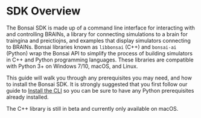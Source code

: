 # SDK Overview

The Bonsai SDK is made up of a command line interface for interacting with and controlling BRAINs, a library for connecting simulations to a brain for traingina and preictiojns, and examples that display simulators connecting to BRAINs. Bonsai libraries known as `libbonsai` (C++) and `bonsai-ai` (Python) wrap the Bonsai API to simplify the process of building simulators in C++ and Python programming languages. These libraries are compatible with Python 3+ on Windows 7/10, macOS, and Linux.

This guide will walk you through any prerequisites you may need, and how to install the Bonsai SDK. It is strongly suggested that you first follow our guide to [Install the CLI][1] so you can be sure to have any Python prerequisites already installed.

<aside class="warning">
The C++ library is still in beta and currently only available on macOS.
</aside>

[1]: ./cli-install-guide.html